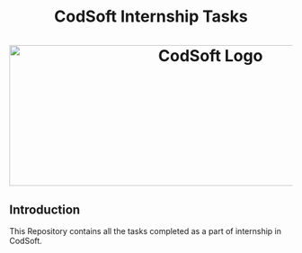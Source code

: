 # <p align="center"> CodSoft Internship Tasks <br> <br> <img src="https://assets.zyrosite.com/cdn-cgi/image/format=auto,w=608,fit=crop,q=95/Aq20eV79zLfpXV6b/logo-png-mnl7npnlXjHPl9KV.png" alt="CodSoft Logo" width="700" height="250" align="center"></p>

## Introduction
This Repository contains all the tasks completed as a part of internship in CodSoft.
